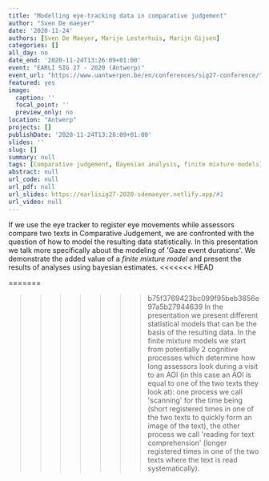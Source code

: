 ```yaml
---
title: "Modelling eye-tracking data in comparative judgement"
author: "Sven De maeyer"
date: '2020-11-24'
authors: [Sven De Maeyer, Marije Lesterhuis, Marijn Gijsen]
categories: []
all_day: no
date_end: '2020-11-24T13:26:09+01:00'
event: "EARLI SIG 27 - 2020 (Antwerp)"
event_url: "https://www.uantwerpen.be/en/conferences/sig27-conference/"
featured: yes
image:
  caption: ''
  focal_point: ''
  preview_only: no
location: "Antwerp"
projects: []
publishDate: '2020-11-24T13:26:09+01:00'
slides: ''
slug: []
summary: null
tags: [Comparative judgement, Bayesian analysis, finite mixture models]
abstract: null
url_code: null
url_pdf: null
url_slides: https://earlisig27-2020-sdemaeyer.netlify.app/#1
url_video: null
---
```


If we use the eye tracker to register eye movements while assessors compare two texts in Comparative Judgement, we are confronted with the question of how to model the resulting data statistically. In this presentation we talk more specifically about the modeling of 'Gaze event durations'. We demonstrate the added value of a *finite mixture model* and present the results of analyses using bayesian estimates. 
<<<<<<< HEAD
 
=======

>>>>>>> b75f3769423bc099f95beb3856e97a5b27944639
In the presentation we present different statistical models that can be the basis of the resulting data. In the finite mixture models we start from potentially 2 cognitive processes which determine how long assessors look during a visit to an AOI (in this case an AOI is equal to one of the two texts they look at): one process we call 'scanning' for the time being (short registered times in one of the two texts to quickly form an image of the text), the other process we call 'reading for text comprehension' (longer registered times in one of the two texts where the text is read systematically). 